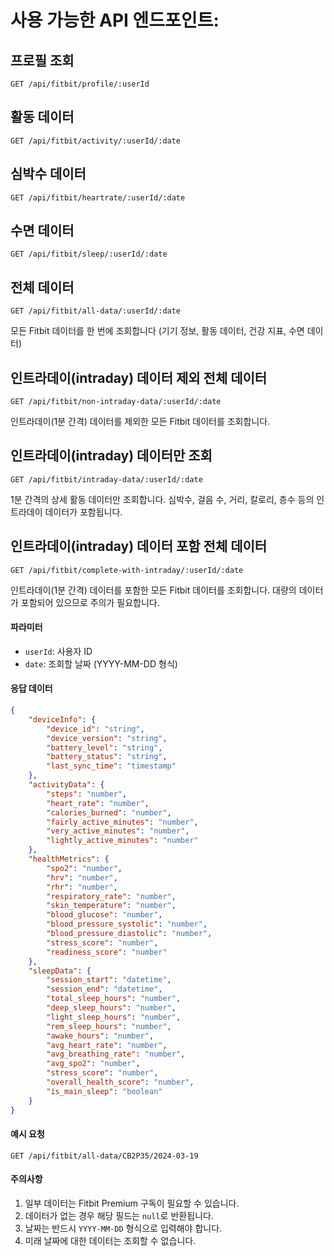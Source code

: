 # 사용 가능한 API 엔드포인트:

## 프로필 조회
```
GET /api/fitbit/profile/:userId
```

## 활동 데이터
```
GET /api/fitbit/activity/:userId/:date
```

## 심박수 데이터
```
GET /api/fitbit/heartrate/:userId/:date
```

## 수면 데이터
```
GET /api/fitbit/sleep/:userId/:date
```

## 전체 데이터
```
GET /api/fitbit/all-data/:userId/:date
```
모든 Fitbit 데이터를 한 번에 조회합니다 (기기 정보, 활동 데이터, 건강 지표, 수면 데이터)

## 인트라데이(intraday) 데이터 제외 전체 데이터
```
GET /api/fitbit/non-intraday-data/:userId/:date
```
인트라데이(1분 간격) 데이터를 제외한 모든 Fitbit 데이터를 조회합니다.

## 인트라데이(intraday) 데이터만 조회
```
GET /api/fitbit/intraday-data/:userId/:date
```
1분 간격의 상세 활동 데이터만 조회합니다. 심박수, 걸음 수, 거리, 칼로리, 층수 등의 인트라데이 데이터가 포함됩니다.

## 인트라데이(intraday) 데이터 포함 전체 데이터
```
GET /api/fitbit/complete-with-intraday/:userId/:date
```
인트라데이(1분 간격) 데이터를 포함한 모든 Fitbit 데이터를 조회합니다. 대량의 데이터가 포함되어 있으므로 주의가 필요합니다.

#### 파라미터
- `userId`: 사용자 ID
- `date`: 조회할 날짜 (YYYY-MM-DD 형식)

#### 응답 데이터

```json
{
    "deviceInfo": {
        "device_id": "string",
        "device_version": "string",
        "battery_level": "string",
        "battery_status": "string",
        "last_sync_time": "timestamp"
    },
    "activityData": {
        "steps": "number",
        "heart_rate": "number",
        "calories_burned": "number",
        "fairly_active_minutes": "number",
        "very_active_minutes": "number",
        "lightly_active_minutes": "number"
    },
    "healthMetrics": {
        "spo2": "number",
        "hrv": "number",
        "rhr": "number",
        "respiratory_rate": "number",
        "skin_temperature": "number",
        "blood_glucose": "number",
        "blood_pressure_systolic": "number",
        "blood_pressure_diastolic": "number",
        "stress_score": "number",
        "readiness_score": "number"
    },
    "sleepData": {
        "session_start": "datetime",
        "session_end": "datetime",
        "total_sleep_hours": "number",
        "deep_sleep_hours": "number",
        "light_sleep_hours": "number",
        "rem_sleep_hours": "number",
        "awake_hours": "number",
        "avg_heart_rate": "number",
        "avg_breathing_rate": "number",
        "avg_spo2": "number",
        "stress_score": "number",
        "overall_health_score": "number",
        "is_main_sleep": "boolean"
    }
}
```

#### 예시 요청
```
GET /api/fitbit/all-data/CB2P35/2024-03-19
```

#### 주의사항
1. 일부 데이터는 Fitbit Premium 구독이 필요할 수 있습니다.
2. 데이터가 없는 경우 해당 필드는 `null`로 반환됩니다.
3. 날짜는 반드시 `YYYY-MM-DD` 형식으로 입력해야 합니다.
4. 미래 날짜에 대한 데이터는 조회할 수 없습니다. 